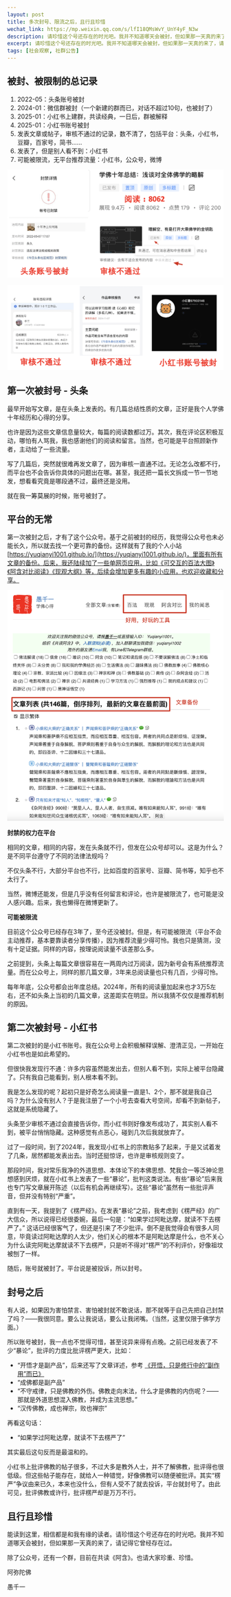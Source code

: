 ```yaml
---
layout: post
title: 多次封号、限流之后，且行且珍惜
wechat_link: https://mp.weixin.qq.com/s/lfI18QMsWvY_UnY4yF_N3w
description: 请珍惜这个号还存在的时光吧。我并不知道哪天会被封，但如果那一天真的来了，请记得它曾经存在过。
excerpt: 请珍惜这个号还存在的时光吧。我并不知道哪天会被封，但如果那一天真的来了，请记得它曾经存在过。
tags: [社会观察, 社群公告]
---
```


## 被封、被限制的总记录

1. 2022-05：头条账号被封  
2. 2024-01：微信群被封（一个新建的群而已，对话不超过10句，也被封了）  
3. 2025-01：小红书上建群，共读经典，一日后，群被解释
4. 2025-01：小红书账号被封  
5. 发表文章或帖子，审核不通过的记录，数不清了，包括平台：头条，小红书，豆瓣，百家号，简书……  
6. 发表了，但是别人看不到：小红书  
7. 可能被限流，无平台推荐流量：小红书，公众号，微博  

![](../images/2025-02-12-16-28-33.png)

![](../images/2025-02-12-16-28-56.png)

## 第一次被封号 - 头条

最早开始写文章，是在头条上发表的。有几篇总结性质的文章，正好是我个人学佛十年经历和心得的分享。

也许是因为这些文章信息量较大，每篇的阅读数都过万。其次，我在评论区积极互动，哪怕有人骂我，我也感谢他们的阅读和留言。当然，也可能是平台照顾新作者，主动给了一些流量。

写了几篇后，突然就很难再发文章了，因为审核一直通不过。无论怎么改都不行，而平台也不会告诉你具体的问题出在哪。甚至，我还把一篇长文拆成一节一节地发，想看看究竟是哪段通不过，最终还是没用。

就在我一筹莫展的时候，账号被封了。

## 平台的无常

第一次被封之后，才有了这个公众号。基于之前被封的经历，我觉得公众号也未必能长久，所以就去找一个更可靠的备份。这样就有了我的个人小站 [https://yuqianyi1001.github.io/](https://yuqianyi1001.github.io/)，里面有所有文章的备份。后来，我还陆续加了一些单网页应用，比如《可交互的百法大图》《阿含对比阅读》《现观大纲》等，后续会增加更多有趣的小应用，也欢迎收藏和分享。

![](../images/2025-02-12-16-33-34.png)

**封禁的权力在平台**

相同的文章，相同的内容，发在头条就不行，但发在公众号却可以。这是为什么？是不同平台遵守了不同的法律法规吗？

不仅头条不行，大部分平台也不行，比如百度的百家号、豆瓣、简书等，知乎也不太行了。

当然，微博还能发，但是几乎没有任何留言和评论，也许是被限流了，也可能是没人感兴趣。后来，我也懒得在微博更新了。

**可能被限流**

目前这个公众号已经存在3年了，至今还没被封。但是，有可能被限流（平台不会主动推荐，基本要靠读者分享传播），因为推荐流量少得可怜。我也只是猜测，没有十足证据。同样的内容，按理说阅读量不该差那么多。

之前提到，头条上每篇文章很容易在一两周内过万阅读，因为新号会有系统推荐流量。而在公众号上，同样的那几篇文章，3年来总阅读量也只有几百，少得可怜。

每年年底，公众号都会出年度总结。2024年，所有的阅读量加起来也才3万5左右，还不如头条上当初的几篇文章，这差距实在明显。所以我猜不仅仅是推荐机制的原因。

## 第二次被封号 - 小红书

第二次被封的是小红书账号。我在公众号上会积极解释误解、澄清正见，一开始在小红书也是如此希望的。

但很快我发现行不通：许多内容虽然能发出去，但别人看不到，实际上被平台隐藏了。只有我自己能看到，别人根本看不到。

我是怎么发现的呢？起初只是好奇怎么阅读量一直是1、2个，那不就是我自己吗？为什么没有别人？于是我注册了一个小号去查看大号空间，却看不到新帖子，这就是系统隐藏了。

头条至少审核不通过会直接告诉你，而小红书则好像发布成功了，其实别人看不到，被平台悄悄隐藏。这种感觉有点恶心，碰到几次后我就放弃了。

过了一段时间，到了2024年，我发现小红书上的宗教贴多了起来，于是又试着发了几条，居然都能发表出去。当时还挺惊讶，也许是审核规则变了。

那段时间，我对常乐我净的外道思想、本体论下的本佛思想、梵我合一等泛神论思想感到厌烦，就在小红书上发表了一些“暴论”，批判这类说法。有些“暴论”后来我也专门写文章展开陈述（以后有机会再继续写）。这些“暴论”虽然有一些批评声音，但并没有特别“严重”。

直到有一天，我提到了《楞严经》。在发表“暴论”之前，我考虑到《楞严经》的广大信众，所以说得已经很委婉，最后一句是：“如果学过阿毗达摩，就读不下去楞严了。” 这话已经很客气了，但还是引来了不少批评。倒不是我觉得会有很多人同意，毕竟读过阿毗达摩的人太少，他们关心的根本不是阿毗达摩是什么，也不关心为什么读完阿毗达摩就读不下去楞严，只是听不得对“楞严”的不利评价，好像祖坟被刨了一样。

随后，账号就被封了。平台说是被投诉，所以封号。

## 封号之后

有人说，如果因为害怕禁言、害怕被封就不敢说话，那不就等于自己先把自己封禁了吗？——我很同意。要么让我说话，要么让我闭嘴。（当然，这里仅限于佛学方面。）

所以账号被封，我一点也不觉得可惜，甚至诧异来得有点晚。之前已经发表了不少“暴论”，批评的力度比批评楞严更大，比如：

* “开悟才是副产品”，后来还写了文章详述，参考 [《开悟，只是修行中的“副作用”而已》](https://mp.weixin.qq.com/s/8vutlnqb1W0HRc86JZMlIA)  
* “成佛都是副产品”  
* “不守戒律，只是佛教的外伤。佛教走向末法，什么才是佛教的内伤呢？—— 那就是外道思想混入佛教，并成为主流思想。”  
* “汉传佛教，成也禅宗，败也禅宗”  

再看这句话：

* “如果学过阿毗达摩，就读不下去楞严了”

其实最后这句反而是最温和的。

小红书上批评佛教的帖子很多，不过大多是教外人士，并不了解佛教，批评得也很低级。但这些帖子能存在，就给人一种错觉，好像佛教可以随便被批评。其实“楞严”争议由来已久，本来也没什么，但有人受不了就去投诉，平台就封号了。由此可见，批评佛教或许行，批评楞严却是万万不行。


## 且行且珍惜

能读到这里，相信都是和我有缘的读者。请珍惜这个号还存在的时光吧。我并不知道哪天会被封，但如果那一天真的来了，请记得它曾经存在过。

除了公众号，还有一个群，目前在共读《阿含》。也请大家珍重、珍惜。

阿弥陀佛

愚千一
